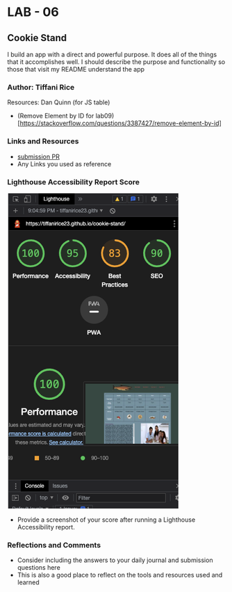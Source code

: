 # LAB - 06

## Cookie Stand

I build an app with a direct and powerful purpose. It does all of the things that it accomplishes well. I should describe the purpose and functionality so those that visit my README understand the app

### Author:  Tiffani Rice
Resources: Dan Quinn (for JS table)
- (Remove Element by ID for lab09)[https://stackoverflow.com/questions/3387427/remove-element-by-id]

### Links and Resources

* [submission PR](http://xyz.com)
* Any Links you used as reference

### Lighthouse Accessibility Report Score

![Lighthouse Report](img/lighthouse_ss.png)

* Provide a screenshot of your score after running a Lighthouse Accessibility report.

### Reflections and Comments

* Consider including the answers to your daily journal and submission questions here
* This is also a good place to reflect on the tools and resources used and learned
